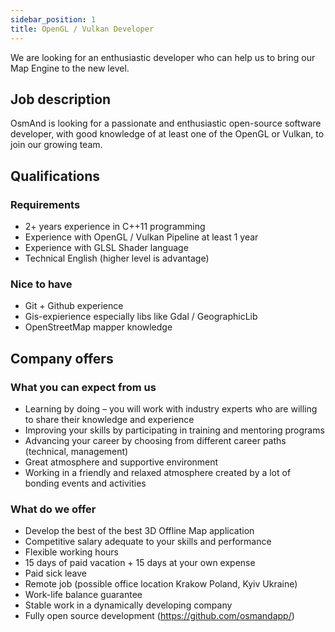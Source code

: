 ```yaml
---
sidebar_position: 1
title: OpenGL / Vulkan Developer
---
```


We are looking for an enthusiastic developer who can help us to bring our Map Engine to the new level.

## Job description
OsmAnd is looking for a passionate and enthusiastic open-source software developer, with good knowledge of at least one of the OpenGL or Vulkan, to join our growing team.

## Qualifications

### Requirements
- 2+ years experience  in C++11 programming
- Experience with OpenGL / Vulkan Pipeline at least 1 year
- Experience with GLSL Shader language
- Technical English (higher level is advantage)

### Nice to have
- Git + Github experience
- Gis-expierience especially libs like Gdal / GeographicLib
- OpenStreetMap mapper knowledge

## Company offers

### What you can expect from us
- Learning by doing – you will work with industry experts who are willing to share their knowledge and experience
- Improving your skills by participating in training and mentoring programs
- Advancing your career by choosing from different career paths (technical, management)
- Great atmosphere and supportive environment
- Working in a friendly and relaxed atmosphere created by a lot of bonding events and activities

### What do we offer
- Develop the best of the best 3D Offline Map application
- Competitive salary adequate to your skills and performance
- Flexible working hours
- 15 days of paid vacation + 15 days at your own expense
- Paid sick leave
- Remote job (possible office location Krakow Poland, Kyiv Ukraine)
- Work-life balance guarantee
- Stable work in a dynamically developing company
- Fully open source development (https://github.com/osmandapp/)
